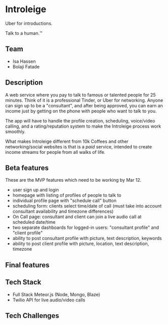 # Introleige
Uber for introductions.

Talk to a human.™

## Team
- Isa Hassen
- Bolaji Fatade

## Description

A web service where you pay to talk to famous or talented people for 25 minutes.
Think of it is a professional Tinder, or Uber for networking. Anyone can
sign up to be a "consultant", and after being approved, you can earn an income
just by getting on the phone with people who want to talk to you.

The app will have to handle the profile creation, scheduling, voice/video
calling, and a rating/reputation system to make the Introleige process work
smoothly.

What makes Introleige different from 10k Coffees and other networking/social
websites is that is a *paid* service, intended to create income streams for
people from all walks of life.

## Beta features

These are the MVP features which need to be working by Mar 12.

- user sign up and login
- homepage with listing of profiles of people to talk to
- individual profile page with "schedule call" button
- scheduling form: clients select time/date of call (must take into account 
consultant availability and timezone differences)
- On Call page: consultant and client can join a live audio call at scheduled date/time
- two separate dashboards for logged-in users: "consultant profile" and "client profile"
- ability to post consultant profile with picture, text description, keywords
- ability to post client profile with picture, location, text description, timezone

## Final features

## Tech Stack

- Full Stack Meteor.js (Node, Mongo, Blaze)
- Twilio API for live audio/video calls

## Tech Challenges
